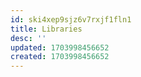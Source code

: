 ```yaml
---
id: ski4xep9sjz6v7rxjf1fln1
title: Libraries
desc: ''
updated: 1703998456652
created: 1703998456652
---
```

